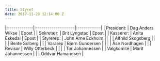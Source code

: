 ```yaml
---
title: Styret
date: 2017-11-29 12:14:00 Z
---
```


|:-------------|:--------------------|:------------|
| President:   | Dag Anders Wikse    | Epost       |
| Sekretær:    | Brit Lyngstad       | Epost       |
| Kasserer:    | Anita Eskedal       | Epost       |
| Styrerep:    | John Arne Eckholm   |             |
|              | Alfhild Skogsberg   |             |
|              | Bente Solberg       |             |
| Vararep      | Bjørn Gundersen     |             |
|              | Åse Nordhagen       |             |
| Revisor      | Willy Otterbeck     |             |
|              | Tor Johannessen     |
| Valgkomité   | Marit Johannessen   |
|              | Oddvar Hamandsen    |